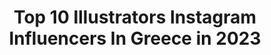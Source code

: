 ---
title: Top 10 Illustrators Instagram Influencers In Greece in 2023
description: >-
  Find top illustrators Instagram influencers in Greece in 2023. Most popular hashtags: #art #illustration #artwork #illustrator.
platform: Instagram
hits: 13
text_top: Analyze the top-rated Instagram influencers on inBeat.
text_bottom: Our platform has 13 Instagram influencers like this in Greece for you to work with.
profiles:
  - username: "natalialampropoulou"
    fullname: >-
      Natalie’s Cozyland
    bio: >-
      Video Content Creator | DIY Youtuber | Filmmaker | illustrator | jewerly designer last youtube video:
    location: "Greece"
    followers: 10880
    engagement: 602
    commentsToLikes: 0.329326
    id: ck5qdkqsnw21y0i11tuf3cxhz
    verified: false
    hashtags: "#photography, #instagrammer, #beautiful, #mycozylife"
  - username: "gavaskantira"
    fullname: >-
      Georgia Avaskantira
    bio: >-
      Professional Dancer | Choreographer | Graphic designer | illustrator @parisianou.gr | Healthy pastry lover •I wish my eyes could take photos•
    location: "Greece"
    followers: 16625
    engagement: 1142
    commentsToLikes: 0.012828
    id: ck6tiomp314du0j71hv1hp960
    verified: false
    hashtags: "#thebabycity, #moodoftheday, #quaxgreece, #quaxbaby"
  - username: "stamatis.laskos"
    fullname: >-
      Stamatis Laskos
    bio: >-
      Athens School of Fine Arts #illustrator at #thenewyorker & #jordan #nike #usa 📨stamatislaskos@gmail.com
    location: "Greece"
    followers: 7073
    engagement: 1471
    commentsToLikes: 0.014038
    id: ck5pvef8rhh060i114gutf1wp
    verified: false
    hashtags: "#contemporarypainting, #stamatislaskos, #drawingsketch, #portrait"
  - username: "marina_gioti"
    fullname: >-
      Marina Gioti
    bio: >-
      Children's book author, illustrator and unwearied explorer of children's imagination📚 #marinagioti #childrensbooks #illustrator #author #kidslit
    location: "Greece"
    followers: 8059
    engagement: 437
    commentsToLikes: 0.017043
    id: ck136mjt1787v0i19sf5310fb
    verified: false
    hashtags: "#reading, #summer, #picturebook, #hiking"
  - username: "fishermanspyros"
    fullname: >-
      Fisherman Spyros
    bio: >-
      🇬🇷 Graphic Designer & Illustrator ✍️ COMMISSIONS ARE OPEN 🎤 Making 🎼 as @korfianofficial
    location: "Greece"
    followers: 5386
    engagement: 365
    commentsToLikes: 0.008081
    id: ckf5wq8h7svp60j23ghsauqxc
    verified: false
    hashtags: "#sugimori, #digitalart, #pokemonartists, #tortoise"
  - username: "littlemiss.grumpy"
    fullname: >-
      Little miss Grumpy ♡
    bio: >-
      Maria Pagkalou Actress & Illustrator [δεν αναλαμβάνω κατά παραγγελία σχέδια από φωτογραφίες σας] Shop Online 🍉 [click the link]
    location: "Greece"
    followers: 26095
    engagement: 439
    commentsToLikes: 0.007196
    id: ck8svss44ck660j787ouc8hlv
    verified: false
    hashtags: "#chandlerbing"
  - username: "elenig"
    fullname: >-
      ©Eleni Georgiadou Drawings
    bio: >-
      I ❤ nature🌿 OPW: #ourplanetweek #letsdrawthechange DrawThisInYourStyle —> #elenig14k All rights reserved©
    location: "Greece"
    followers: 14432
    engagement: 1150
    commentsToLikes: 0.062019
    id: ck0tyvoobo99b0i19xmmv5tz9
    verified: false
    hashtags: "#artoftheday, #instadrawing, #illustrationwork, #procreateartist"
  - username: "zalligraphy__"
    fullname: >-
      ℓαнzα ѕυƒα∂ 🌻
    bio: >-
      ℓιƒє ιѕ вєαυтιιƒυℓℓℓℓℓ 😇❤️ | 🇴🇲 × 🇮🇳 | | ᥇ꪗꫀ ƚꪖӄe ᥴꪖrꫀ. | 💜
    location: "Greece"
    followers: 2612
    engagement: 1545
    commentsToLikes: 0.129564
    id: ck9wg69f5s37x0j78oz1w17kj
    verified: false
    hashtags: "#editing, #thistooshallpass, #hijabiblogger, #photographerlife"
  - username: "bewildbrother"
    fullname: >-
      - BEWILD BROTHER -
    bio: >-
      _Designs / Illustrations / Arts n Crafts _Athens based Digital Werewolf
    location: "Greece"
    followers: 8312
    engagement: 1009
    commentsToLikes: 0.028185
    id: ck0vzj89y9dkz0i197qvw35kz
    verified: false
    hashtags: "#craftbeer, #texture, #neon, #yeah"
  - username: "proheroes015"
    fullname: >-
      Pro Heroes 015 ®
    bio: >-
      ❌Pro Heroes Squad ® ❌ @gluesquad ❌@proheroes_sqd ❌ #proheroesgr ❌ #proheroesath ❌DM for commissions 📦📪
    location: "Greece"
    followers: 7597
    engagement: 458
    commentsToLikes: 0.022790
    id: ck8svz63bd8ra0j78d82fa7hd
    verified: false
    hashtags: "#trump, #pasteups, #illuminati, #posterdesign"
---